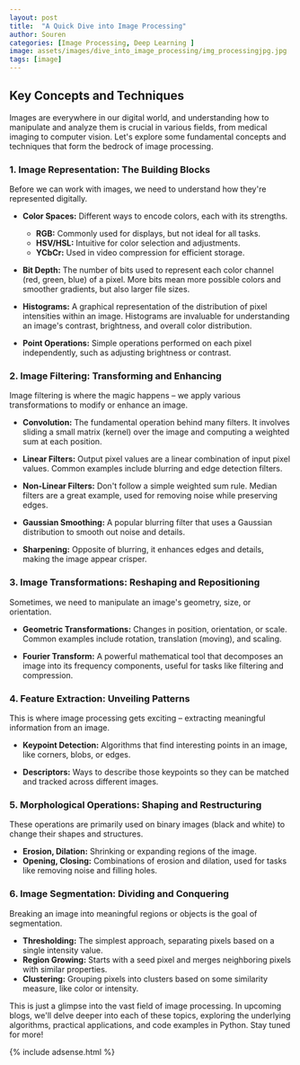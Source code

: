 ```yaml
---
layout: post
title:  "A Quick Dive into Image Processing"
author: Souren
categories: [Image Processing, Deep Learning ]
image: assets/images/dive_into_image_processing/img_processingjpg.jpg
tags: [image]
---
```


## Key Concepts and Techniques
Images are everywhere in our digital world, and understanding how to manipulate and analyze them is crucial in various fields, from medical imaging to computer vision. Let's explore some fundamental concepts and techniques that form the bedrock of image processing.

### 1. Image Representation: The Building Blocks

Before we can work with images, we need to understand how they're represented digitally. 

*   **Color Spaces:**  Different ways to encode colors, each with its strengths.
    *   **RGB:**  Commonly used for displays, but not ideal for all tasks.
    *   **HSV/HSL:**  Intuitive for color selection and adjustments.
    *   **YCbCr:**  Used in video compression for efficient storage.

*   **Bit Depth:** The number of bits used to represent each color channel (red, green, blue) of a pixel. More bits mean more possible colors and smoother gradients, but also larger file sizes.

*   **Histograms:** A graphical representation of the distribution of pixel intensities within an image. Histograms are invaluable for understanding an image's contrast, brightness, and overall color distribution.

*   **Point Operations:** Simple operations performed on each pixel independently, such as adjusting brightness or contrast.

### 2. Image Filtering: Transforming and Enhancing

Image filtering is where the magic happens – we apply various transformations to modify or enhance an image.

*   **Convolution:**  The fundamental operation behind many filters. It involves sliding a small matrix (kernel) over the image and computing a weighted sum at each position.

*   **Linear Filters:** Output pixel values are a linear combination of input pixel values. Common examples include blurring and edge detection filters.

*   **Non-Linear Filters:**  Don't follow a simple weighted sum rule. Median filters are a great example, used for removing noise while preserving edges.

*   **Gaussian Smoothing:** A popular blurring filter that uses a Gaussian distribution to smooth out noise and details.

*   **Sharpening:** Opposite of blurring, it enhances edges and details, making the image appear crisper.

### 3. Image Transformations: Reshaping and Repositioning

Sometimes, we need to manipulate an image's geometry, size, or orientation.

*   **Geometric Transformations:** Changes in position, orientation, or scale. Common examples include rotation, translation (moving), and scaling.

*   **Fourier Transform:** A powerful mathematical tool that decomposes an image into its frequency components, useful for tasks like filtering and compression.

### 4. Feature Extraction: Unveiling Patterns

This is where image processing gets exciting – extracting meaningful information from an image.

*   **Keypoint Detection:** Algorithms that find interesting points in an image, like corners, blobs, or edges.

*   **Descriptors:** Ways to describe those keypoints so they can be matched and tracked across different images.

### 5. Morphological Operations: Shaping and Restructuring

These operations are primarily used on binary images (black and white) to change their shapes and structures.

*   **Erosion, Dilation:** Shrinking or expanding regions of the image.
*   **Opening, Closing:** Combinations of erosion and dilation, used for tasks like removing noise and filling holes.

### 6. Image Segmentation: Dividing and Conquering

Breaking an image into meaningful regions or objects is the goal of segmentation.

*   **Thresholding:** The simplest approach, separating pixels based on a single intensity value.
*   **Region Growing:** Starts with a seed pixel and merges neighboring pixels with similar properties.
*   **Clustering:** Grouping pixels into clusters based on some similarity measure, like color or intensity.

This is just a glimpse into the vast field of image processing. In upcoming blogs, we'll delve deeper into each of these topics, exploring the underlying algorithms, practical applications, and code examples in Python. Stay tuned for more!

{% include adsense.html %}